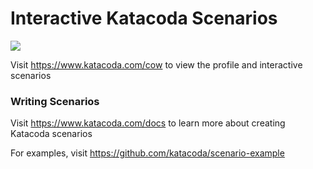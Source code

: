 # Interactive Katacoda Scenarios

[![](http://shields.katacoda.com/katacoda/cow/count.svg)](https://www.katacoda.com/cow "Get your profile on Katacoda.com")

Visit https://www.katacoda.com/cow to view the profile and interactive scenarios

### Writing Scenarios
Visit https://www.katacoda.com/docs to learn more about creating Katacoda scenarios

For examples, visit https://github.com/katacoda/scenario-example
